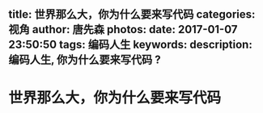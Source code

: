 title: 世界那么大，你为什么要来写代码
categories: 视角
author: 唐先森
photos: 
date: 2017-01-07 23:50:50
tags: 编码人生
keywords:
description: 编码人生, 你为什么要来写代码 ?
---

# 世界那么大，你为什么要来写代码